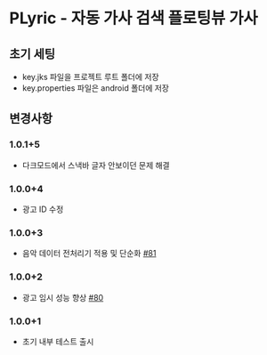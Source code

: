 # PLyric - 자동 가사 검색 플로팅뷰 가사


## 초기 세팅

* key.jks 파일을 프로젝트 루트 폴더에 저장
* key.properties 파일은 android 폴더에 저장



## 변경사항

### 1.0.1+5
- 다크모드에서 스낵바 글자 안보이던 문제 해결

### 1.0.0+4
- 광고 ID 수정

### 1.0.0+3
- 음악 데이터 전처리기 적용 및 단순화 [#81](https://github.com/Foundy-LLC/p_lyric/pull/81)

### 1.0.0+2
- 광고 임시 성능 향상 [#80](https://github.com/Foundy-LLC/p_lyric/pull/80)

### 1.0.0+1

- 초기 내부 테스트 출시
